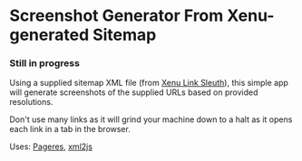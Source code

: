 # Screenshot Generator From Xenu-generated Sitemap

### Still in progress

Using a supplied sitemap XML file (from [Xenu Link Sleuth]), this simple app will generate screenshots of the supplied URLs based on provided resolutions.

Don't use many links as it will grind your machine down to a halt as it opens each link in a tab in the browser.

Uses: [Pageres], [xml2js]

[Xenu Link Sleuth]:http://xenus-link-sleuth.en.softonic.com/
[Pageres]:https://github.com/sindresorhus/pageres
[xml2js]:https://github.com/Leonidas-from-XIV/node-xml2js
